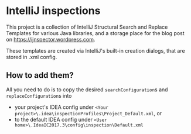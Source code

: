 # IntelliJ inspections

This project is a collection of IntelliJ Structural Search and Replace Templates for various Java libraries, and a storage place for the blog post on https://ijnspector.wordpress.com.

These templates are created via IntelliJ's built-in creation dialogs, that are stored in .xml config.

## How to add them?

All you need to do is to copy the desired `searchConfiguration`s and `replaceConfiguration`s into
* your project's IDEA config under `<Your project>\.idea\inspectionProfiles\Project_Default.xml`, or
* to the default IDEA config under `<User home>\.IdeaIC2017.3\config\inspection\Default.xml`
